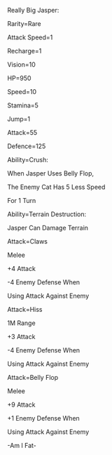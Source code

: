 Really Big Jasper:

Rarity=Rare

Attack Speed=1

Recharge=1

Vision=10

HP=950

Speed=10

Stamina=5

Jump=1

Attack=55

Defence=125

Ability=Crush:

When Jasper Uses Belly Flop,

The Enemy Cat Has 5 Less Speed

For 1 Turn

Ability=Terrain Destruction:

Jasper Can Damage Terrain

Attack=Claws

Melee

+4 Attack

-4 Enemy Defense When  

Using Attack Against Enemy

Attack=Hiss

1M Range

+3 Attack

-4 Enemy Defense When

Using Attack Against Enemy

Attack=Belly Flop

Melee

+9 Attack

+1 Enemy Defense When 

Using Attack Against Enemy

-Am I Fat-
